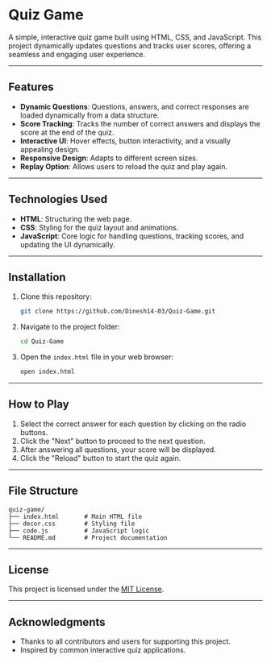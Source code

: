 # Quiz Game

A simple, interactive quiz game built using HTML, CSS, and JavaScript. This project dynamically updates questions and tracks user scores, offering a seamless and engaging user experience.

---

## Features

- **Dynamic Questions**: Questions, answers, and correct responses are loaded dynamically from a data structure.
- **Score Tracking**: Tracks the number of correct answers and displays the score at the end of the quiz.
- **Interactive UI**: Hover effects, button interactivity, and a visually appealing design.
- **Responsive Design**: Adapts to different screen sizes.
- **Replay Option**: Allows users to reload the quiz and play again.

---

## Technologies Used

- **HTML**: Structuring the web page.
- **CSS**: Styling for the quiz layout and animations.
- **JavaScript**: Core logic for handling questions, tracking scores, and updating the UI dynamically.

---

## Installation

1. Clone this repository:
    ```bash
    git clone https://github.com/Dinesh14-03/Quiz-Game.git
    ```

2. Navigate to the project folder:
    ```bash
    cd Quiz-Game
    ```

3. Open the `index.html` file in your web browser:
    ```bash
    open index.html
    ```

---

## How to Play

1. Select the correct answer for each question by clicking on the radio buttons.
2. Click the "Next" button to proceed to the next question.
3. After answering all questions, your score will be displayed.
4. Click the "Reload" button to start the quiz again.

---

## File Structure

```
quiz-game/
├── index.html       # Main HTML file
├── decor.css        # Styling file
├── code.js          # JavaScript logic
└── README.md        # Project documentation
```

---



## License

This project is licensed under the [MIT License](LICENSE).

---

## Acknowledgments

- Thanks to all contributors and users for supporting this project.
- Inspired by common interactive quiz applications.
